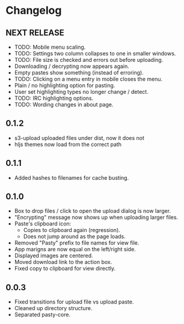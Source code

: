 # Changelog
## NEXT RELEASE
* TODO: Mobile menu scaling.
* TODO: Settings two column collapses to one in smaller windows.
* TODO: File size is checked and errors out before uploading.
* Downloading / decrypting now appears again.
* Empty pastes show something (instead of erroring).
* TODO: Clicking on a menu entry in mobile closes the menu.
* Plain / no highlighting option for pasting.
* User set highlighting types no longer change / detect.
* TODO: IRC highlighting options.
* TODO: Wording changes in about page.

## 0.1.2
* s3-upload uploaded files under dist, now it does not
* hljs themes now load from the correct path

## 0.1.1
* Added hashes to filenames for cache busting.

## 0.1.0
* Box to drop files / click to open the upload dialog is now larger.
* "Encrypting" message now shows up when uploading larger files.
* Paste's clipboard icon:
  * Copies to clipboard again (regression).
  * Does not jump around as the page loads.
* Removed "Pasty" prefix to file names for view file.
* App marigns are now equal on the left/right side.
* Displayed images are centered.
* Moved download link to the action box.
* Fixed copy to clipboard for view directly.

## 0.0.3
* Fixed transitions for upload file vs upload paste.
* Cleaned up directory structure.
* Separated pasty-core.

